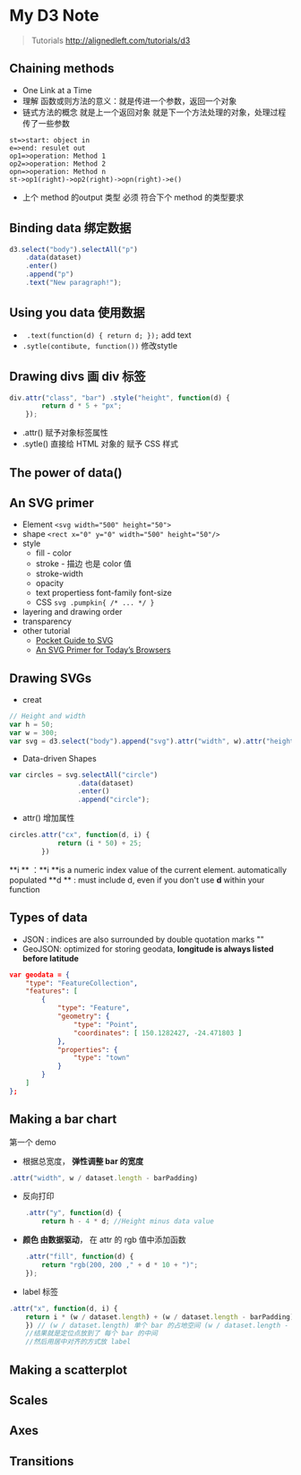 # My D3 Note

> Tutorials <http://alignedleft.com/tutorials/d3>

## Chaining methods

* One Link at a Time
* 理解 函数或则方法的意义：就是传进一个参数，返回一个对象
* 链式方法的概念  就是上一个返回对象 就是下一个方法处理的对象，处理过程传了一些参数
```flow
st=>start: object in
e=>end: resulet out
op1=>operation: Method 1
op2=>operation: Method 2
opn=>operation: Method n
st->op1(right)->op2(right)->opn(right)->e()
```
* 上个 method 的output 类型 必须 符合下个 method 的类型要求


## Binding data 绑定数据
```javascript
d3.select("body").selectAll("p")
    .data(dataset)
    .enter()
    .append("p")
    .text("New paragraph!");
```

## Using you data 使用数据
* ` .text(function(d) { return d; });` add text
* `.sytle(contibute, function())` 修改stytle

## Drawing divs 画 div 标签
```javascript
div.attr("class", "bar") .style("height", function(d) {
        return d * 5 + "px";
    });
```
* .attr()  赋予对象标签属性
* .sytle() 直接给 HTML 对象的 赋予 CSS 样式

## The power of data() 


## An SVG primer
* Element `<svg width="500" height="50">`
* shape `<rect x="0" y="0" width="500" height="50"/>`
* style 
    * fill - color 
    * stroke - 描边 也是 color 值
    * stroke-width
    * opacity
    * text propertiess font-family font-size
    * CSS `svg .pumpkin{ /* ... */ }`
* layering and drawing order
* transparency
* other tutorial 
    * [Pocket Guide to SVG](http://svgpocketguide.com/book/)
    * [An SVG Primer for Today’s Browsers](https://www.w3.org/Graphics/SVG/IG/resources/svgprimer.html)


## Drawing SVGs
* creat 
```javascript
// Height and width
var h = 50;
var w = 300;
var svg = d3.select("body").append("svg").attr("width", w).attr("height", h);
```
* Data-driven Shapes
```javascript
var circles = svg.selectAll("circle")
                 .data(dataset)
                 .enter()
                 .append("circle");

```
* attr()  增加属性
```javascript
circles.attr("cx", function(d, i) {
            return (i * 50) + 25;
        })
```
**i ** ：**i **is a numeric index value of the current element.  automatically populated
**d ** : must include d, even if you don't use **d** within your function


## Types of data
* JSON : indices are also surrounded by double quotation marks ""
* GeoJSON: optimized for storing geodata, **longitude is always listed before latitude**
```json
var geodata = {
    "type": "FeatureCollection",
    "features": [
        {
            "type": "Feature",
            "geometry": {
                "type": "Point",
                "coordinates": [ 150.1282427, -24.471803 ]
            },
            "properties": {
                "type": "town"
            }
        }
    ]
};
```

## Making a bar chart
第一个 demo
* 根据总宽度， **弹性调整 bar 的宽度**
```javascript
.attr("width", w / dataset.length - barPadding)
```
* 反向打印
```javascript
    .attr("y", function(d) {
        return h - 4 * d; //Height minus data value
```
* **颜色 由数据驱动**， 在 attr 的 rgb 值中添加函数
```javascript
    .attr("fill", function(d) {
        return "rgb(200, 200 ," + d * 10 + ")";
    });
```
* label 标签
```javascript
.attr("x", function(d, i) {
    return i * (w / dataset.length) + (w / dataset.length - barPadding) / 2;
    }) // (w / dataset.length) 单个 bar 的占地空间 (w / dataset.length - barPadding) 单个 bar 的宽度 
    //结果就是定位点放到了 每个 bar 的中间  
    //然后用居中对齐的方式放 label
```
## Making a scatterplot

## Scales

## Axes

## Transitions

